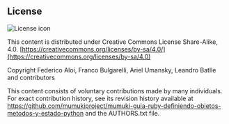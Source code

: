 ## License
![License icon](https://licensebuttons.net/l/by-sa/3.0/88x31.png)

This content is distributed under Creative Commons License Share-Alike, 4.0. [https://creativecommons.org/licenses/by-sa/4.0/](https://creativecommons.org/licenses/by-sa/4.0)

Copyright Federico Aloi, Franco Bulgarelli, Ariel Umansky, Leandro Batlle and contributors

This content consists of voluntary contributions made by many
individuals. For exact contribution history, see its revision history
available at https://github.com/mumukiproject/mumuki-guia-ruby-definiendo-objetos-metodos-y-estado-python and the AUTHORS.txt file.

